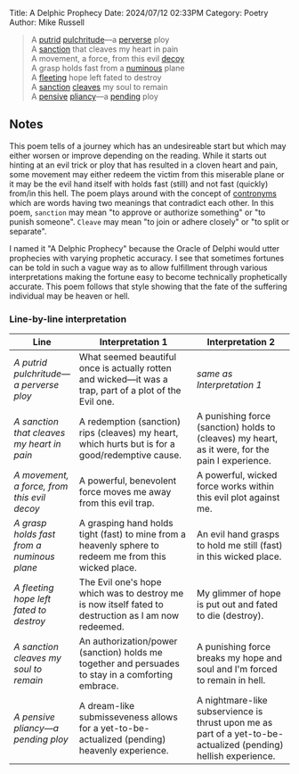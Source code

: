 Title: A Delphic Prophecy
Date: 2024/07/12 02:33PM
Category: Poetry
Author: Mike Russell

> A [putrid](https://www.merriam-webster.com/dictionary/putrid) [pulchritude](https://www.merriam-webster.com/dictionary/pulchritude)—a [perverse](https://www.merriam-webster.com/dictionary/perverse) ploy<br>
> A [sanction](https://www.merriam-webster.com/dictionary/sanction) that cleaves my heart in pain<br>
> A movement, a force, from this evil [decoy](https://www.merriam-webster.com/dictionary/[decoy)<br>
> A grasp holds fast from a [numinous](https://www.merriam-webster.com/dictionary/numinous) plane<br>
> A [fleeting](https://www.merriam-webster.com/dictionary/fleeting) hope left fated to destroy<br>
> A [sanction](https://www.merriam-webster.com/dictionary/sanction) [cleaves](https://www.merriam-webster.com/dictionary/cleaves) my soul to remain<br>
> A [pensive](https://www.merriam-webster.com/dictionary/pensive) [pliancy](https://www.merriam-webster.com/dictionary/pliancy)—a [pending](https://www.merriam-webster.com/dictionary/pending) ploy<br>

## Notes

This poem tells of a journey which has an undesireable start but which may either worsen or improve depending on the reading. While it starts out hinting at an evil trick or ploy that has resulted in a cloven heart and pain, some movement may either redeem the victim from this miserable plane or it may be the evil hand itself with holds fast (still) and not fast (quickly) from/in this hell. The poem plays around with the concept of [contronyms](https://www.merriam-webster.com/dictionary/contranym) which are words having two meanings that contradict each other. In this poem, `sanction` may mean "to approve or authorize something" or "to punish someone". `Cleave` may mean "to join or adhere closely" or "to split or separate".

I named it "A Delphic Prophecy" because the Oracle of Delphi would utter prophecies with varying prophetic accuracy. I see that sometimes fortunes can be told in such a vague way as to allow fulfillment through various interpretations making the fortune easy to become technically prophetically accurate. This poem follows that style showing that the fate of the suffering individual may be heaven or hell.

### Line-by-line interpretation

| Line                                        | Interpretation 1                                                                                        | Interpretation 2                                                                                                |
| ------------------------------------------- | ------------------------------------------------------------------------------------------------------- | --------------------------------------------------------------------------------------------------------------- |
| _A putrid pulchritude—a perverse ploy_      | What seemed beautiful once is actually rotten and wicked—it was a trap, part of a plot of the Evil one. | _same as Interpretation 1_                                                                                      |
| _A sanction that cleaves my heart in pain_  | A redemption (sanction) rips (cleaves) my heart, which hurts but is for a good/redemptive cause.        | A punishing force (sanction) holds to (cleaves) my heart, as it were, for the pain I experience.                |
| _A movement, a force, from this evil decoy_ | A powerful, benevolent force moves me away from this evil trap.                                         | A powerful, wicked force works within this evil plot against me.                                                |
| _A grasp holds fast from a numinous plane_  | A grasping hand holds tight (fast) to mine from a heavenly sphere to redeem me from this wicked place.  | An evil hand grasps to hold me still (fast) in this wicked place.                                               |
| _A fleeting hope left fated to destroy_     | The Evil one's hope which was to destroy me is now itself fated to destruction as I am now redeemed.    | My glimmer of hope is put out and fated to die (destroy).                                                       |
| _A sanction cleaves my soul to remain_      | An authorization/power (sanction) holds me together and persuades to stay in a comforting embrace.      | A punishing force breaks my hope and soul and I'm forced to remain in hell.                                     |
| _A pensive pliancy—a pending ploy_          | A dream-like submisseveness allows for a yet-to-be-actualized (pending) heavenly experience.            | A nightmare-like subservience is thrust upon me as part of a yet-to-be-actualized (pending) hellish experience. |
